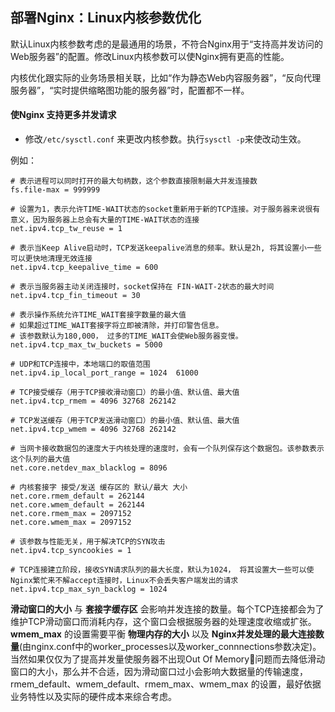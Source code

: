 ## 部署Nginx：Linux内核参数优化

默认Linux内核参数考虑的是最通用的场景，不符合Nginx用于“支持高并发访问的Web服务器”的配置。修改Linux内核参数可以使Nginx拥有更高的性能。

内核优化跟实际的业务场景相关联，比如“作为静态Web内容服务器”，“反向代理服务器”，“实时提供缩略图功能的服务器”时，配置都不一样。

#### 使Nginx 支持更多并发请求
- 修改`/etc/sysctl.conf` 来更改内核参数。执行`sysctl -p`来使改动生效。  

例如：
```
# 表示进程可以同时打开的最大句柄数，这个参数直接限制最大并发连接数
fs.file-max = 999999

# 设置为1，表示允许TIME-WAIT状态的socket重新用于新的TCP连接。对于服务器来说很有意义，因为服务器上总会有大量的TIME-WAIT状态的连接
net.ipv4.tcp_tw_reuse = 1

# 表示当Keep Alive启动时，TCP发送keepalive消息的频率。默认是2h, 将其设置小一些可以更快地清理无效连接
net.ipv4.tcp_keepalive_time = 600

# 表示当服务器主动关闭连接时，socket保持在 FIN-WAIT-2状态的最大时间
net.ipv4.tcp_fin_timeout = 30

# 表示操作系统允许TIME_WAIT套接字数量的最大值  
# 如果超过TIME_WAIT套接字将立即被清除，并打印警告信息。  
# 该参数默认为180,000， 过多的TIME_WAIT会使Web服务器变慢。
net.ipv4.tcp_max_tw_buckets = 5000

# UDP和TCP连接中，本地端口的取值范围
net.ipv4.ip_local_port_range = 1024  61000

# TCP接受缓存（用于TCP接收滑动窗口）的最小值、默认值、最大值
net.ipv4.tcp_rmem = 4096 32768 262142

# TCP发送缓存（用于TCP发送滑动窗口）的最小值、默认值、最大值
net.ipv4.tcp_wmem = 4096 32768 262142

# 当网卡接收数据包的速度大于内核处理的速度时，会有一个队列保存这个数据包。该参数表示这个队列的最大值
net.core.netdev_max_blacklog = 8096

# 内核套接字 接受/发送 缓存区的 默认/最大 大小
net.core.rmem_default = 262144
net.core.wmem_default = 262144
net.core.rmem_max = 2097152
net.core.wmem_max = 2097152

# 该参数与性能无关，用于解决TCP的SYN攻击
net.ipv4.tcp_syncookies = 1

# TCP连接建立阶段，接收SYN请求队列的最大长度，默认为1024， 将其设置大一些可以使Nginx繁忙来不解accept连接时，Linux不会丢失客户端发出的请求
net.ipv4.tcp_max_syn_backlog = 1024
```

__滑动窗口的大小__ 与 __套接字缓存区__ 会影响并发连接的数量。每个TCP连接都会为了维护TCP滑动窗口而消耗内存，这个窗口会根据服务器的处理速度收缩或扩张。  
__wmem_max__ 的设置需要平衡 __物理内存的大小__ 以及 __Nginx并发处理的最大连接数量__(由nginx.conf中的worker_processes以及worker_connnections参数决定)。当然如果仅仅为了提高并发量使服务器不出现Out Of Memory问题而去降低滑动窗口的大小，那么并不合适，因为滑动窗口过小会影响大数据量的传输速度，rmem_default、wmem_default、rmem_max、wmem_max 的设置，最好依据业务特性以及实际的硬件成本来综合考虑。




